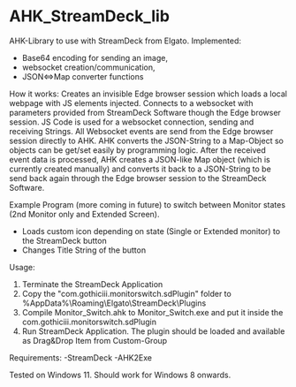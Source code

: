 # AHK_StreamDeck_lib
AHK-Library to use with StreamDeck from Elgato.
Implemented: 
- Base64 encoding for sending an image, 
- websocket creation/communication,
- JSON<=>Map converter functions

How it works:
Creates an invisible Edge browser session which loads a local webpage with JS elements injected.
Connects to a websocket with parameters provided from StreamDeck Software though the Edge browser session.
JS Code is used for a websocket connection, sending and receiving Strings.
All Websocket events are send from the Edge browser session directly to AHK.
AHK converts the JSON-String to a Map-Object so objects can be get/set easily by programming logic.
After the received event data is processed, AHK creates a JSON-like Map object (which is currently created manually) and
converts it back to a JSON-String to be send back again through the Edge browser session to the StreamDeck Software.

Example Program (more coming in future) to switch between Monitor states (2nd Monitor only and Extended Screen).
- Loads custom icon depending on state (Single or Extended monitor) to the StreamDeck button
- Changes Title String of the button

Usage: 
1. Terminate the StreamDeck Application
2. Copy the "com.gothiciii.monitorswitch.sdPlugin" folder to %AppData%\Roaming\Elgato\StreamDeck\Plugins
3. Compile Monitor_Switch.ahk to Monitor_Switch.exe and put it inside the com.gothiciii.monitorswitch.sdPlugin
4. Run StreamDeck Application. The plugin should be loaded and available as Drag&Drop Item from Custom-Group


Requirements:
-StreamDeck
-AHK2Exe

Tested on Windows 11. Should work for Windows 8 onwards.
